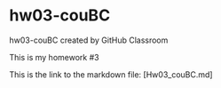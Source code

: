 # hw03-couBC
hw03-couBC created by GitHub Classroom

This is my homework #3

This is the link to the markdown file: [Hw03_couBC.md]
